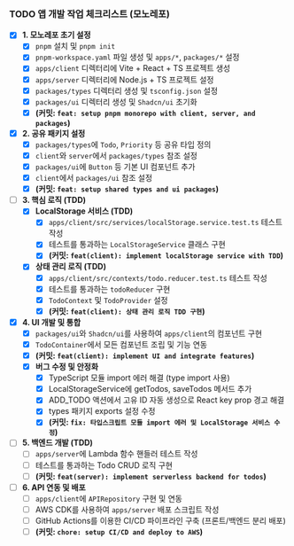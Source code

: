 ### TODO 앱 개발 작업 체크리스트 (모노레포)

-   [x] **1. 모노레포 초기 설정**
    -   [x] `pnpm` 설치 및 `pnpm init`
    -   [x] `pnpm-workspace.yaml` 파일 생성 및 `apps/*`, `packages/*` 설정
    -   [x] `apps/client` 디렉터리에 Vite + React + TS 프로젝트 생성
    -   [x] `apps/server` 디렉터리에 Node.js + TS 프로젝트 설정
    -   [x] `packages/types` 디렉터리 생성 및 `tsconfig.json` 설정
    -   [x] `packages/ui` 디렉터리 생성 및 `Shadcn/ui` 초기화
    -   [x] **(커밋: `feat: setup pnpm monorepo with client, server, and packages`)**

-   [x] **2. 공유 패키지 설정**
    -   [x] `packages/types`에 `Todo`, `Priority` 등 공유 타입 정의
    -   [x] `client`와 `server`에서 `packages/types` 참조 설정
    -   [x] `packages/ui`에 `Button` 등 기본 UI 컴포넌트 추가
    -   [x] `client`에서 `packages/ui` 참조 설정
    -   [x] **(커밋: `feat: setup shared types and ui packages`)**

-   [ ] **3. 핵심 로직 (TDD)**
    -   [x] **LocalStorage 서비스 (TDD)**
        -   [x] `apps/client/src/services/localStorage.service.test.ts` 테스트 작성
        -   [x] 테스트를 통과하는 `LocalStorageService` 클래스 구현
        -   [x] **(커밋: `feat(client): implement localStorage service with TDD`)**
    -   [x] **상태 관리 로직 (TDD)**
        -   [x] `apps/client/src/contexts/todo.reducer.test.ts` 테스트 작성
        -   [x] 테스트를 통과하는 `todoReducer` 구현
        -   [x] `TodoContext` 및 `TodoProvider` 설정
        -   [x] **(커밋: `feat(client): 상태 관리 로직 TDD 구현`)**

-   [x] **4. UI 개발 및 통합**
    -   [x] `packages/ui`와 `Shadcn/ui`를 사용하여 `apps/client`의 컴포넌트 구현
    -   [x] `TodoContainer`에서 모든 컴포넌트 조립 및 기능 연동
    -   [x] **(커밋: `feat(client): implement UI and integrate features`)**
    -   [x] **버그 수정 및 안정화**
        -   [x] TypeScript 모듈 import 에러 해결 (type import 사용)
        -   [x] LocalStorageService에 getTodos, saveTodos 메서드 추가
        -   [x] ADD_TODO 액션에서 고유 ID 자동 생성으로 React key prop 경고 해결
        -   [x] types 패키지 exports 설정 수정
        -   [x] **(커밋: `fix: 타입스크립트 모듈 import 에러 및 LocalStorage 서비스 수정`)**

-   [ ] **5. 백엔드 개발 (TDD)**
    -   [ ] `apps/server`에 Lambda 함수 핸들러 테스트 작성
    -   [ ] 테스트를 통과하는 Todo CRUD 로직 구현
    -   [ ] **(커밋: `feat(server): implement serverless backend for todos`)**

-   [ ] **6. API 연동 및 배포**
    -   [ ] `apps/client`에 `APIRepository` 구현 및 연동
    -   [ ] AWS CDK를 사용하여 `apps/server` 배포 스크립트 작성
    -   [ ] GitHub Actions를 이용한 CI/CD 파이프라인 구축 (프론트/백엔드 분리 배포)
    -   [ ] **(커밋: `chore: setup CI/CD and deploy to AWS`)**